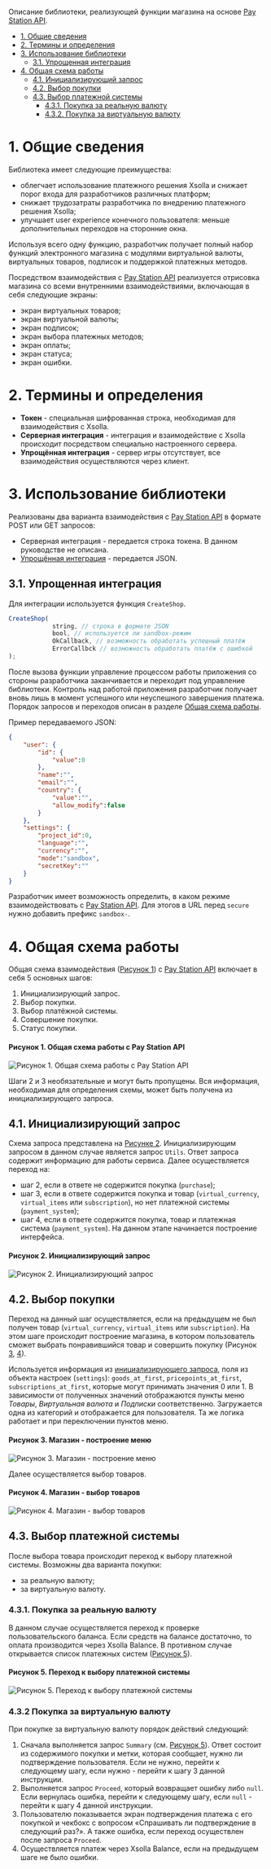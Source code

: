 Описание библиотеки, реализующей функции магазина на основе [Pay Station API](https://developers.xsolla.com/api/v2/pay-station/).

 * [1. Общие сведения](#1-общие-сведения)
 * [2. Термины и определения](#2-термины-и-определения)
 * [3. Использование библиотеки](#3-функциональное-назначение)
   * [3.1. Упрощенная интеграция](#31-упрощенная-интеграция)
 * [4. Общая схема работы](#4-общая-схема-работы)
   * [4.1. Инициализирующий запрос](#41-инициализирующий-запрос)
   * [4.2. Выбор покупки](#42-выбор-покупки)
   * [4.3. Выбор платежной системы](#43-выбор-платежной-системы)
     * [4.3.1. Покупка за реальную валюту](#431-покупка-за-реальную-валюту)
     * [4.3.2. Покупка за виртуальную валюту](#432-покупка-за-виртуальную-валюту)


# 1. Общие сведения

Библиотека имеет следующие преимущества:

* облегчает использование платежного решения Xsolla и снижает порог входа для разработчиков различных платформ;
* снижает трудозатраты разработчика по внедрению платежного решения Xsolla;
* улучшает user experience конечного пользователя: меньше дополнительных переходов на сторонние окна.

Используя всего одну функцию, разработчик получает полный набор функций электронного магазина с модулями виртуальной валюты, виртуальных товаров, подписок и поддержкой платежных методов. 

Посредством взаимодействия с [Pay Station API](https://developers.xsolla.com/api/v2/pay-station/) реализуется отрисовка магазина со всеми внутренними взаимодействиями, включающая в себя следующие экраны: 

* экран виртуальных товаров; 
* экран виртуальной валюты; 
* экран подписок;
* экран выбора платежных методов; 
* экран оплаты; 
* экран статуса; 
* экран ошибки.

# 2. Термины и определения

* **Токен** - специальная шифрованная строка, необходимая для взаимодействия с Xsolla.
* **Серверная интеграция** - интеграция и взаимодействие с Xsolla происходит посредством специально настроенного сервера.
* **Упрощённая интеграция** - сервер игры отсутствует, все взаимодействия осуществляются через клиент.

# 3. Использование библиотеки

Реализованы два варианта взаимодействия c [Pay Station API](https://developers.xsolla.com/api/v2/pay-station/) в формате POST или GET запросов:

* Серверная интеграция - передается строка токена. В данном руководстве не описана.
* [Упрощённая интеграция](#31-упрощенная-интеграция) - передается JSON.

## 3.1. Упрощенная интеграция

Для интеграции используется функция `CreateShop`. 

```javascript
CreateShop(
            string, // строка в формате JSON
            bool, // используется ли sandbox-режим
            OkCallback, // возможность обработать успешный платёж
            ErrorCallbck // возможность обработать платёж с ошибкой
);
```

После вызова функции управление процессом работы приложения со стороны разработчика заканчивается и переходит под управление библиотеки.
Контроль над работой приложения разработчик получает вновь лишь в момент успешного или неуспешного завершения платежа.
Порядок запросов и переходов описан в разделе [Общая схема работы](#4-общая-схема-работы). 

Пример передаваемого JSON:

```json
{
    "user": {
        "id": {
            "value":0
        },
        "name":"",
        "email":"",
        "country": {
            "value":"",
            "allow_modify":false
        }
    },
    "settings": {
        "project_id":0,
        "language":"",
        "currency":"",
        "mode":"sandbox",
        "secretKey":""
    }
}
```
Разработчик имеет возможность определить, в каком режиме взаимодействовать с [Pay Station API](https://developers.xsolla.com/api/v2/pay-station/).
Для этогов в URL перед `secure` нужно добавить префикс `sandbox-`.

# 4. Общая схема работы

Общая схема взаимодействия ([Рисунок 1](#рисунок-1)) с [Pay Station API](https://developers.xsolla.com/api/v2/pay-station/) включает в себя 5 основных шагов:

1. Инициализирующий запрос. 
2. Выбор покупки.
3. Выбор платёжной системы.
4. Совершение покупки. 
5. Статус покупки.

#### Рисунок 1. Общая схема работы с Pay Station API <a name="рисунок-1"></a>
![Рисунок 1. Общая схема работы с Pay Station API](images/image1.png)

Шаги 2 и 3 необязательные и могут быть пропущены. 
Вся информация, необходимая для определения схемы, может быть получена из инициализирующего запроса. 

## 4.1. Инициализирующий запрос

Схема запроса представлена на [Рисунке 2](#рисунок-2). 
Инициализирующим запросом в данном случае является запрос `Utils`. 
Ответ запроса содержит информацию для работы сервиса. 
Далее осуществляется переход на:

* шаг 2, если в ответе не содержится покупка (`purchase`);
* шаг 3, если в ответе содержится покупка и товар (`virtual_currency`, `virtual_items` или `subscription`), но нет платежной системы (`payment_system`);
* шаг 4, если в ответе содержится покупка, товар и платежная система (`payment_system`). 
На данном этапе начинается построение интерфейса.

#### Рисунок 2. Инициализирующий запрос <a name="рисунок-2"></a>

![Рисунок 2. Инициализирующий запрос](images/image2.png)

## 4.2. Выбор покупки

Переход на данный шаг осуществляется, если на предыдущем не был получен товар (`virtual_currency`, `virtual_items` или `subscription`). 
На этом шаге происходит построение магазина, в котором пользователь сможет выбрать понравившийся товар и совершить покупку (Рисунок [3](#рисунок-3), [4](#рисунок-4)).

Используется информация из [инициализирующего запроса](#51-инициализирующий-запрос), поля из объекта настроек (`settings`): `goods_at_first`, `pricepoints_at_first`, `subscriptions_at_first`, которые могут принимать значения 0 или 1. 
В зависимости от полученных значений отображаются пункты меню *Товары*, *Виртуальная валюта* и *Подписки* соответственно. 
Загружается одна из категорий и отображается для пользователя. 
Та же логика работает и при переключении пунктов меню. 

#### Рисунок 3. Магазин - построение меню <a name="рисунок-3"></a>

![Рисунок 3. Магазин - построение меню](images/image3.png)

Далее осуществляется выбор товаров.

#### Рисунок 4. Магазин - выбор товаров <a name="рисунок-4"></a>

![Рисунок 4. Магазин - выбор товаров](images/image4.png)

## 4.3. Выбор платежной системы

После выбора товара происходит переход к выбору платежной системы. Возможны два варианта покупки:

* за реальную валюту;
* за виртуальную валюту.

### 4.3.1. Покупка за реальную валюту

В данном случае осуществляется переход к проверке пользовательского баланса. 
Если средств на балансе достаточно, то оплата производится через Xsolla Balance. 
В противном случае открывается список платежных систем ([Рисунок 5](#рисунок-5)).

#### Рисунок 5. Переход к выбору платежной системы <a name="рисунок-5"></a>
![Рисунок 5. Переход к выбору платежной системы](images/image5.png)

### 4.3.2 Покупка за виртуальную валюту
При покупке за виртуальную валюту порядок действий следующий:

1. Сначала выполняется запрос `Summary` (см. [Рисунок 5](#рисунок-5)). Ответ состоит из содержимого покупки и метки, которая сообщает, нужно ли подтверждение пользователя. Если не нужно, перейти к следующему шагу, если нужно - перейти к шагу 3 данной инструкции.
2. Выполняется запрос `Proceed`, который возвращает ошибку либо `null`. Если вернулась ошибка, перейти к следующему шагу, если `null` - перейти к шагу 4 данной инструкции.
3. Пользователю показывается экран подтверждения платежа с его покупкой и чекбокс с вопросом «Спрашивать ли подтверждение в следующий раз?». А также ошибка, если переход осуществлен после запроса `Proceed`.
4. Осуществляется платеж через Xsolla Balance, если на предыдущем шаге не было ошибки.

